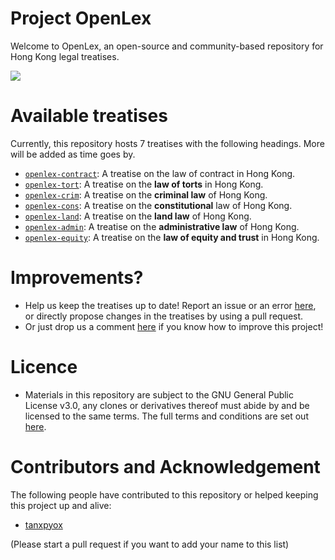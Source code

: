# Project OpenLex
Welcome to OpenLex, an open-source and community-based repository for Hong Kong legal treatises.

![](https://travis-ci.com/tanxpyox/OpenLex.svg?branch=master&status=started)

# Available treatises
Currently, this repository hosts 7 treatises with the following headings. More will be added as time goes by.
* [`openlex-contract`](https://github.com/tanxpyox/OpenLex/tree/master/openlex-contract): A treatise on the law of contract in Hong Kong.
* [`openlex-tort`](https://github.com/tanxpyox/OpenLex/tree/master/openlex-tort): A treatise on the **law of torts** in Hong Kong.
* [`openlex-crim`](https://github.com/tanxpyox/OpenLex/tree/master/openlex-crim): A treatise on the **criminal law** of Hong Kong.
* [`openlex-cons`](https://github.com/tanxpyox/OpenLex/tree/master/openlex-cons): A treatise on the **constitutional** law of Hong Kong.
* [`openlex-land`](https://github.com/tanxpyox/OpenLex/tree/master/openlex-land): A treatise on the **land law** of Hong Kong.
* [`openlex-admin`](https://github.com/tanxpyox/OpenLex/tree/master/openlex-admin): A treatise on the **administrative law** of Hong Kong.
* [`openlex-equity`](https://github.com/tanxpyox/OpenLex/tree/master/openlex-equity): A treatise on the **law of equity and trust** in Hong Kong.

# Improvements?
* Help us keep the treatises up to date! Report an issue or an error [here](https://github.com/tanxpyox/OpenLex/issues/new?assignees=&labels=update&template=errors-or-old-law.md&title=%5BUpdate%5D+), or directly propose changes in the treatises by using a pull request.
* Or just drop us a comment [here](https://github.com/tanxpyox/OpenLex/issues/new?assignees=&labels=enhancement&template=feature_request.md&title=%5BImprove%5D) if you know how to improve this project!

# Licence
* Materials in this repository are subject to the GNU General Public License v3.0, any clones or derivatives thereof must abide by and be licensed to the same terms. The full terms and conditions are set out [here](https://github.com/tanxpyox/OpenLex/blob/master/LICENSE).

# Contributors and Acknowledgement
The following people have contributed to this repository or helped keeping this project up and alive: 

* [tanxpyox](github.com/tanxpyox)

(Please start a pull request if you want to add your name to this list)
